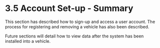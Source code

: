 # 3.5 Account Set-up - Summary

This section has described how to sign-up and access a user account. The process for registering and removing a vehicle has also been described.

Future sections will detail how to view data after the system has been installed into a vehicle.
